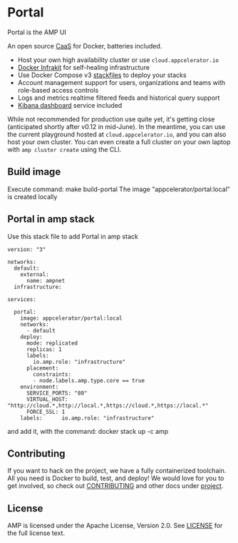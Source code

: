# Portal

Portal is the AMP UI

An open source [CaaS](https://blog.docker.com/2016/02/containers-as-a-service-caas/) for Docker, batteries included.

 * Host your own high availability cluster or use `cloud.appcelerator.io`
 * [Docker Infrakit](https://github.com/docker/infrakit) for self-healing infrastructure
 * Use Docker Compose v3 [stackfiles](https://docs.docker.com/compose/compose-file/) to deploy your stacks
 * Account management support for users, organizations and teams with role-based access controls
 * Logs and metrics realtime filtered feeds and historical query support
 * [Kibana dashboard](https://www.elastic.co/guide/en/kibana/current/dashboard.html) service included

While not recommended for production use quite yet, it's getting close (anticipated shortly after v0.12 in mid-June).
In the meantime, you can use the current playground hosted at `cloud.appcelerator.io`,
and you can also host your own cluster. You can even create a full cluster on your own laptop
with `amp cluster create` using the CLI.

## Build image

Execute command: make build-portal
The image "appcelerator/portal:local" is created locally


## Portal in amp stack

Use this stack file to add Portal in amp stack

```
version: "3"

networks:
  default:
    external:
      name: ampnet
  infrastructure:

services:

  portal:
    image: appcelerator/portal:local
    networks:
      - default
    deploy:
      mode: replicated
      replicas: 1
      labels:
        io.amp.role: "infrastructure"
      placement:
        constraints:
        - node.labels.amp.type.core == true
    environment:
      SERVICE_PORTS: "80"
      VIRTUAL_HOST: "http://cloud.*,http://local.*,https://cloud.*,https://local.*"
      FORCE_SSL: 1
    labels:      io.amp.role: "infrastructure"
```

and add it, with the command: docker stack up -c <this stack file> amp


## Contributing

If you want to hack on the project, we have a fully containerized toolchain.
All you need is Docker to build, test, and deploy! We would love for you to get involved,
so check out [CONTRIBUTING](project/CONTRIBUTING.md) and other docs under [project](project/).

## License

AMP is licensed under the Apache License, Version 2.0.
See [LICENSE](https://github.com/appcelerator/amp/blob/master/LICENSE)
for the full license text.

